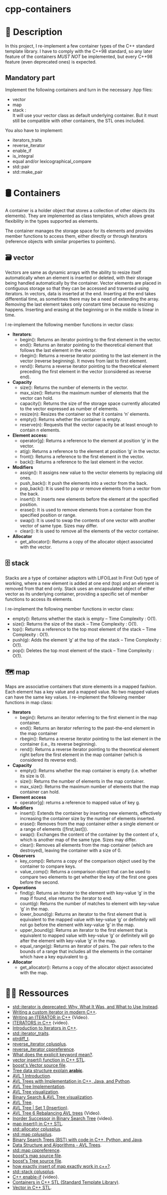 # cpp-containers
# 🤔 Description
In this project, I re-implement a few container types of the C++ standard template library.
I have to comply with the C++98 standard, so any later feature of the containers *MUST NOT* be implemented, but every C++98 feature (even deprecated ones) is expected.

## Mandatory part
Implement the following containers and turn in the necessary <container>.hpp files:
  - vector
  - map
  - stack : </br>
    It will use your vector class as default underlying container. But it must still be compatible with other containers, the STL ones included.
    
You also have to implement:
  - iterators_traits
  - reverse_iterator
  - enable_if
  - is_integral
  - equal and/or lexicographical_compare
  - std::pair
  - std::make_pair

# 🛢 Containers
A container is a holder object that stores a collection of other objects (its elements). They are implemented as class templates, which allows great flexibility in the types supported as elements. 

The container manages the storage space for its elements and provides member functions to access them, either directly or through iterators (reference objects with similar properties to pointers). 

## 🗃 vector
Vectors are same as dynamic arrays with the ability to resize itself automatically when an element is inserted or deleted, with their storage being handled automatically by the container. Vector elements are placed in contiguous storage so that they can be accessed and traversed using iterators. In vectors, data is inserted at the end. Inserting at the end takes differential time, as sometimes there may be a need of extending the array. Removing the last element takes only constant time because no resizing happens. Inserting and erasing at the beginning or in the middle is linear in time.

I re-implement the following member functions in vector class:
  - **Iterators**:
    - begin(): Returns an iterator pointing to the first element in the vector.
    - end(): Returns an iterator pointing to the theoretical element that follows the last element in the vector.
    - rbegin(): Returns a reverse iterator pointing to the last element in the vector (reverse beginning). It moves from last to first element.
    - rend(): Returns a reverse iterator pointing to the theoretical element preceding the first element in the vector (considered as reverse end).
  - **Capacity**
    - size(): Returns the number of elements in the vector.
    - max_size(): Returns the maximum number of elements that the vector can hold.
    - capacity(): Returns the size of the storage space currently allocated to the vector expressed as number of elements.
    - resize(n): Resizes the container so that it contains ‘n’ elements.
    - empty(): Returns whether the container is empty.
    - reserve(n): Requests that the vector capacity be at least enough to contain n elements.
  - **Element access:**
    - operator[g]: Returns a reference to the element at position ‘g’ in the vector.
    - at(g): Returns a reference to the element at position ‘g’ in the vector.
    - front(): Returns a reference to the first element in the vector.
    - back(): Returns a reference to the last element in the vector.
  - **Modifiers**
    - assign(): It assigns new value to the vector elements by replacing old ones.
    - push_back(): It push the elements into a vector from the back.
    - pop_back(): It is used to pop or remove elements from a vector from the back.
    - insert(): It inserts new elements before the element at the specified position.
    - erase(): It is used to remove elements from a container from the specified position or range.
    - swap(): It is used to swap the contents of one vector with another vector of same type. Sizes may differ.
    - clear(): It is used to remove all the elements of the vector container.
  - **Allocator**
    - get_allocator(): Returns a copy of the allocator object associated with the vector.

## 🗄 stack
Stacks are a type of container adaptors with LIFO(Last In First Out) type of working, where a new element is added at one end (top) and an element is removed from that end only.  Stack uses an encapsulated object of either vector as its underlying container, providing a specific set of member functions to access its elements.

I re-implement the following member functions in vector class:
  - empty(): Returns whether the stack is empty – Time Complexity : O(1).
  - size(): Returns the size of the stack – Time Complexity : O(1).
  - top(): Returns a reference to the top most element of the stack – Time Complexity : O(1).
  - push(g): Adds the element ‘g’ at the top of the stack – Time Complexity : O(1).
  - pop(): Deletes the top most element of the stack – Time Complexity : O(1).

## 🗺 map
Maps are associative containers that store elements in a mapped fashion. Each element has a key value and a mapped value. No two mapped values can have the same key values.
I re-implement the following member functions in map class:
  - **Iterators**
    - begin(): Returns an iterator referring to the first element in the map container.
    - end(): Returns an iterator referring to the past-the-end element in the map container
    - rbegin(): Returns a reverse iterator pointing to the last element in the container (i.e., its reverse beginning).
    - rend(): Returns a reverse iterator pointing to the theoretical element right before the first element in the map container (which is considered its reverse end).
  - **Capacity**
    - empty(): Returns whether the map container is empty (i.e. whether its size is 0).
    - size(): Returns the number of elements in the map container.
    - max_size(): Returns the maximum number of elements that the map container can hold.
  - **Element access**
    - operator[g]: returns a reference to mapped value of key g.
  - **Modifiers**
    - insert(): Extends the container by inserting new elements, effectively increasing the container size by the number of elements inserted.
    - erase(): Removes from the map container either a single element or a range of elements ([first,last])).
    - swap(): Exchanges the content of the container by the content of x, which is another map of the same type. Sizes may differ.
    - clear(): Removes all elements from the map container (which are destroyed), leaving the container with a size of 0.
  - **Observers**
    - key_comp(): Returns a copy of the comparison object used by the container to compare keys.
    - value_comp(): Returns a comparison object that can be used to compare two elements to get whether the key of the first one goes before the second.
  - **Operations**
    - find(g): Returns an iterator to the element with key-value ‘g’ in the map if found, else returns the iterator to end.
    - count(g): Returns the number of matches to element with key-value ‘g’ in the map.
    - lower_bound(g): Returns an iterator to the first element that is equivalent to the mapped value with key-value ‘g’ or definitely will not go before the element with key-value ‘g’ in the map.
    - upper_bound(g): Returns an iterator to the first element that is equivalent to mapped value with key-value ‘g’ or definitely will go after the element with key-value ‘g’ in the map.
    - equal_range(g): Returns an iterator of pairs. The pair refers to the bounds of a range that includes all the elements in the container which have a key equivalent to g.
  - **Allocator**
    - get_allocator(): Returns a copy of the allocator object associated with the map.

# 👨‍💻 Ressources
 - [std::iterator is deprecated: Why, What It Was, and What to Use Instead](https://www.fluentcpp.com/2018/05/08/std-iterator-deprecated/).
 - [Writing a custom iterator in modern C++](https://internalpointers.com/post/writing-custom-iterators-modern-cpp).
 - [Writing an ITERATOR in C++](https://www.youtube.com/watch?v=F9eDv-YIOQ0) {Video}.
 - [ITERATORS in C++](https://www.youtube.com/watch?v=SgcHcbQ0RCQ) {video}.
 - [Introduction to Iterators in C++](https://www.geeksforgeeks.org/introduction-iterators-c/).
 - [std::iterator_traits](https://www.cplusplus.com/reference/iterator/iterator_traits/).
 - [ptrdiff_t](https://www.cplusplus.com/reference/cstddef/ptrdiff_t/).
 - [reverse_iterator cplusplus](https://www.cplusplus.com/reference/iterator/reverse_iterator/).
 - [reverse_iterator cppreference](https://en.cppreference.com/w/cpp/iterator/reverse_iterator).
 - [What does the explicit keyword mean?](https://stackoverflow.com/questions/121162/what-does-the-explicit-keyword-mean).
 - [vector insert() function in C++ STL](https://www.geeksforgeeks.org/vector-insert-function-in-c-stl/).
 - [boost's Vector source file](https://www.boost.org/doc/libs/1_53_0/boost/container/vector.hpp).
 - [Tree data structure explain **arabic**](https://www.youtube.com/watch?v=7Gg8bbshTIw&list=PLwCMLs3sjOY4UQq4vXgGPwGLVX1Y5faaS&index=22&ab_channel=Hard-Code).
 - [AVL 1 Introduction](https://www.youtube.com/watch?v=-9sHvAnLN_w&list=PLpPXw4zFa0uKKhaSz87IowJnOTzh9tiBk&index=60).
 - [AVL Trees with Implementation in C++, Java, and Python](https://algorithmtutor.com/Data-Structures/Tree/AVL-Trees/).
 - [AVL Tree Implementation](https://runestone.academy/ns/books/published/cppds/Trees/AVLTreeImplementation.html).
 - [AVL Tree visualization](https://www.cs.usfca.edu/~galles/visualization/AVLtree.html).
 - [Binary Search & AVL Tree visualization](https://visualgo.net/en/bst?slide=1).
 - [AVL Tree](https://www.programiz.com/dsa/avl-tree#cpp-code).
 - [AVL Tree | Set 1 (Insertion)](https://www.geeksforgeeks.org/avl-tree-set-1-insertion/).
 - [AVL Tree 6 Rebalancing AVL trees](https://www.youtube.com/watch?v=wn1tc5SAGZk&list=PLpPXw4zFa0uKKhaSz87IowJnOTzh9tiBk&index=66) {Video}.
 - [Inorder Successor in Binary Search Tree](https://www.youtube.com/watch?v=kr3BOCNEYHI) {video}.
 - [map insert() in C++ STL](https://www.geeksforgeeks.org/map-insert-in-c-stl/).
 - [std::allocator cplusplus](https://www.cplusplus.com/reference/memory/allocator/).
 - [std::map cplusplus](http://www.cplusplus.com/reference/map/map/).
 - [Binary Search Trees (BST) with code in C++, Python, and Java](https://algorithmtutor.com/Data-Structures/Tree/Binary-Search-Trees/).
 - [Data Structure and Algorithms - AVL Trees](https://www.tutorialspoint.com/data_structures_algorithms/avl_tree_algorithm.htm).
 - [std::map cppreference](https://en.cppreference.com/w/cpp/container/map).
 - [boost's map source file](https://www.boost.org/doc/libs/1_53_0/boost/container/map.hpp).
 - [boost's Tree source file](https://www.boost.org/doc/libs/1_53_0/boost/container/detail/tree.hpp).
 - [how exactly insert of map exactly work in c++?](https://stackoverflow.com/questions/71336702/how-exactly-insert-of-map-exactly-work-in-c).
 - [std::stack cplusplus](http://www.cplusplus.com/reference/stack/stack/?kw=stack).
 - [C++ enable-if](https://www.youtube.com/watch?v=H-m23Vvzcug) {video}.
 - [Containers in C++ STL (Standard Template Library)](https://www.geeksforgeeks.org/containers-cpp-stl/).
 - [Vector in C++ STL](https://www.geeksforgeeks.org/vector-in-cpp-stl/).
